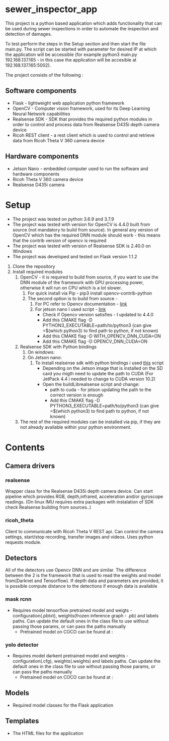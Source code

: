 # sewer_inspector_app
This project is a python based application which adds functionality that can be used during sewer inspections in order to automate the inspection and detection of damages.

To test perform the steps in the Setup section and then start the file main.py. The script can be started with parameter for desired IP at which the application will be accessible (for example python3 main.py 192.168.137.165 - in this case the application will be accesible at 192.168.137.165:5002).

The project consists of the following :
## Software components
- Flask - lightweight web application python framework
- OpenCV - Computer vision framework, used for its Deep Learning Neural Network capabilities
- Realsense SDK - SDK that provides the required python modules in order to control and process data from Realsense D435i depth camera device
- Ricoh REST client - a rest client which is used to control and retrieve data from Ricoh Theta V 360 camera device
## Hardware components
- Jetson Nano - embedded computer used to run the software and hardware components
- Ricoh Theta V 360 camera device
- Realsense D435i camera
  
# Setup
- The project was tested on python 3.6.9 and 3.7.9
- The project was tested with version for OpenCV is 4.4.0 built from source (not mandatory to build from source). In general any version of OpenCV which has the required DNN module should work - this means that the contrib version of opencv is required
- The project was tested with version of Realsense SDK is 2.40.0 on Windows
- The project was developed and tested on Flask version 1.1.2

1. Clone the repository
2. Install required modules
   1. OpenCV - it is required to build from source, if you want to use the DNN module of the framework with GPU processing power, otherwise it will run on CPU which is a lot slower.
      1. For quick install via Pip - pip3 install opencv-contrib-python
      2. The second option is to build from source - 
         1. For PC refer to Opencv documentation - [link](https://docs.opencv.org/master/d7/d9f/tutorial_linux_install.html)
         2. For jetson nano I used script - [link](https://github.com/mdegans/nano_build_opencv)
            - Check if Opencv version satisfies - I updated to 4.4.0
            - Add this CMAKE flag  -D PYTHON3_EXECUTABLE=path/to/python3 (can give =$(which python3) to find path to python, if not known)
            - Add this CMAKE flag -D WITH_OPENCV_DNN_CUDA=ON
            - Add this CMAKE flag -D OPENCV_DNN_CUDA=ON
   2. Realsense SDK with Python bindings
      1. On windows:
      2. On Jetson nano:
         1. To install realsense sdk with python bindings i used [this](https://github.com/JetsonHacksNano/installLibrealsense) script
            - Depending on the Jetson image that is installed on the SD card you migth need to update the path to CUDA (For JetPack 4.4 i needed to change to CUDA version 10.2)
            - Open the buildLibrealsense script and change:
              - path to cuda - for jetson updating the path to the correct version is enough
              - Add this CMAKE flag  -D PYTHON3_EXECUTABLE=path/to/python3 (can give =$(which python3) to find path to python, if not known)
    3. The rest of the required modules can be installed via pip, if they are not already available within your python environment. 


# Contents
## Camera drivers
### realsense
Wrapper class for the Realsense D435i depth camera device. Can start pipeline which provides RGB, depth,infrared, acceleration and/or gyroscope readings. (On linux IMU requires extra packages with instalation of SDK check Realsense building from sources..)
### ricoh_theta
Client to communicate with Ricoh Theta V REST api. Can control the camera settings, start/stop recording, transfer images and videos. Uses python requests module.
## Detectors
All of the detectors use Opencv DNN and are similar. The difference between the 2 is the framework that is used to read the weights and model from(Darknet and Tensorflow). If depth data and parameters are provided, it is possible compute distance to the detections if enough data is available
### mask rcnn
- Requires model tensorflow pretrained model and weigts - configuration(.pbtxt), weights(frozen inference graph -  .pb) and labels paths. Can update the default ones in the class file to use without passing those params, or can pass the paths manually
  - Pretrained model on COCO can be found at : 
### yolo detector
- Requires model darkent pretrained model and weights - configuration(.cfg), weights(.weights) and labels paths. Can update the default ones in the class file to use without passing those params, or can pass the paths manually
  - Pretrained model on COCO can be found at : 
## Models
- Required model classes for the Flask application
## Templates
- The HTML files for the application
